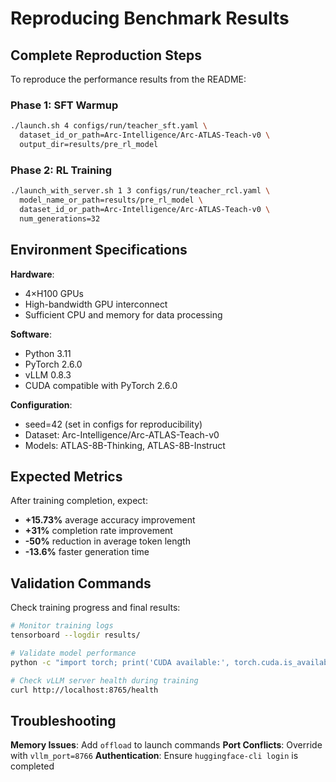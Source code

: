 
# Reproducing Benchmark Results

## Complete Reproduction Steps

To reproduce the performance results from the README:

### Phase 1: SFT Warmup

```bash
./launch.sh 4 configs/run/teacher_sft.yaml \
  dataset_id_or_path=Arc-Intelligence/Arc-ATLAS-Teach-v0 \
  output_dir=results/pre_rl_model
```

### Phase 2: RL Training

```bash
./launch_with_server.sh 1 3 configs/run/teacher_rcl.yaml \
  model_name_or_path=results/pre_rl_model \
  dataset_id_or_path=Arc-Intelligence/Arc-ATLAS-Teach-v0 \
  num_generations=32
```

## Environment Specifications

**Hardware**:
- 4×H100 GPUs
- High-bandwidth GPU interconnect
- Sufficient CPU and memory for data processing

**Software**:
- Python 3.11
- PyTorch 2.6.0
- vLLM 0.8.3
- CUDA compatible with PyTorch 2.6.0

**Configuration**:
- seed=42 (set in configs for reproducibility)
- Dataset: Arc-Intelligence/Arc-ATLAS-Teach-v0
- Models: ATLAS-8B-Thinking, ATLAS-8B-Instruct

## Expected Metrics

After training completion, expect:
- **+15.73%** average accuracy improvement
- **+31%** completion rate improvement  
- **-50%** reduction in average token length
- **-13.6%** faster generation time

## Validation Commands

Check training progress and final results:

```bash
# Monitor training logs
tensorboard --logdir results/

# Validate model performance
python -c "import torch; print('CUDA available:', torch.cuda.is_available())"

# Check vLLM server health during training
curl http://localhost:8765/health
```

## Troubleshooting

**Memory Issues**: Add `offload` to launch commands
**Port Conflicts**: Override with `vllm_port=8766`
**Authentication**: Ensure `huggingface-cli login` is completed

